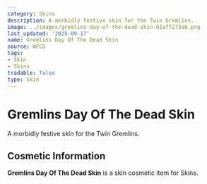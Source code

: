 ```yaml
---
category: Skins
description: A morbidly festive skin for the Twin Gremlins.
image: ../images/gremlins-day-of-the-dead-skin-01aff273a6.png
last_updated: '2025-09-17'
name: Gremlins Day Of The Dead Skin
source: WFCD
tags:
- Skin
- Skins
tradable: false
type: Skin
---
```


# Gremlins Day Of The Dead Skin

A morbidly festive skin for the Twin Gremlins.

## Cosmetic Information

**Gremlins Day Of The Dead Skin** is a skin cosmetic item for Skins.

